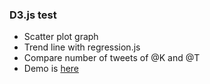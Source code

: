### D3.js test
- Scatter plot graph
- Trend line with regression.js
- Compare number of tweets of @K and @T
- Demo is [here](https://todoaskit.github.io/D3js-test/tweets.html)
